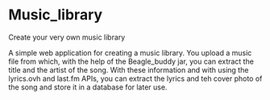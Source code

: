 # Music_library
Create your very own music library

A simple web application for creating a music library. 
You upload a music file from which, with the help of the Beagle_buddy jar, you can extract the title and the artist of the song.
With these information and with using the lyrics.ovh and last.fm APIs, you can extract the lyrics and teh cover photo of the song and store it in a database for later use.
